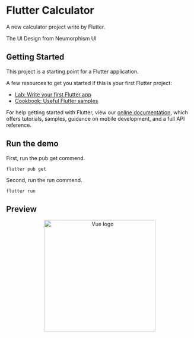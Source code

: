 # Flutter Calculator

A new calculator project write by Flutter.

The UI Design from Neumorphism UI

## Getting Started

This project is a starting point for a Flutter application.

A few resources to get you started if this is your first Flutter project:

- [Lab: Write your first Flutter app](https://flutter.dev/docs/get-started/codelab)
- [Cookbook: Useful Flutter samples](https://flutter.dev/docs/cookbook)

For help getting started with Flutter, view our
[online documentation](https://flutter.dev/docs), which offers tutorials,
samples, guidance on mobile development, and a full API reference.


## Run the demo

First, run the pub get commend.

```shell
flutter pub get
```

Second, run the run commend.

```shell
flutter run
```

## Preview

<p align="center"><a href="https://vuejs.org" target="_blank" rel="noopener noreferrer"><img width="300" src="https://user-images.githubusercontent.com/13404752/120898960-de60a300-c65f-11eb-85a5-1fbfb2ded620.png" alt="Vue logo"></a></p>
